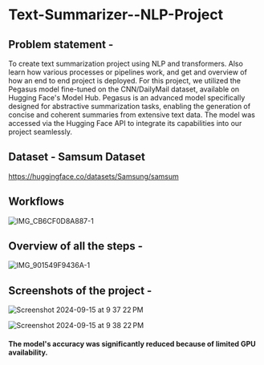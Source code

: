 # Text-Summarizer--NLP-Project

## Problem statement - 
To create text summarization project using NLP and transformers. Also learn how various processes or pipelines work, and get and overview of how an end to end project is deployed.
For this project, we utilized the Pegasus model fine-tuned on the CNN/DailyMail dataset, available on Hugging Face's Model Hub. Pegasus is an advanced model specifically designed for abstractive summarization tasks, enabling the generation of concise and coherent summaries from extensive text data. The model was accessed via the Hugging Face API to integrate its capabilities into our project seamlessly.

## Dataset - Samsum Dataset
https://huggingface.co/datasets/Samsung/samsum

## Workflows
![IMG_CB6CF0D8A887-1](https://github.com/user-attachments/assets/5e5ec9bb-35d4-4323-9c2d-b68fbdd42154)

## Overview of all the steps -
![IMG_901549F9436A-1](https://github.com/user-attachments/assets/10509c1b-7ed0-4dff-bdba-f624b5d103ab)

## Screenshots of the project -
![Screenshot 2024-09-15 at 9 37 22 PM](https://github.com/user-attachments/assets/9f58eb1f-c83c-4f62-b851-e5b0e73bbe89)

![Screenshot 2024-09-15 at 9 38 22 PM](https://github.com/user-attachments/assets/79a66f96-5c33-4058-a0e9-c24d5610e93f)

#### The model's accuracy was significantly reduced because of limited GPU availability.
